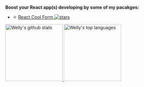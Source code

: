 **Boost your React app(s) developing by some of my pacakges:**

- ⚛️ [React Cool Form ![stars](https://img.shields.io/github/stars/wellyshen/react-cool-form?style=flat-square)](https://www.npmjs.com/package/react-cool-form)

<a href="https://www.linkedin.com/in/welly-shen-8b43287a">
  <img height="180rem" src="https://github-readme-stats.vercel.app/api?username=wellyshen&show_icons=true&theme=react" alt="Welly's github stats" />
  <img height="180rem" src="https://github-readme-stats.vercel.app/api/top-langs/?username=wellyshen&layout=compact&theme=react" alt="Welly's top languages" />
</a>

